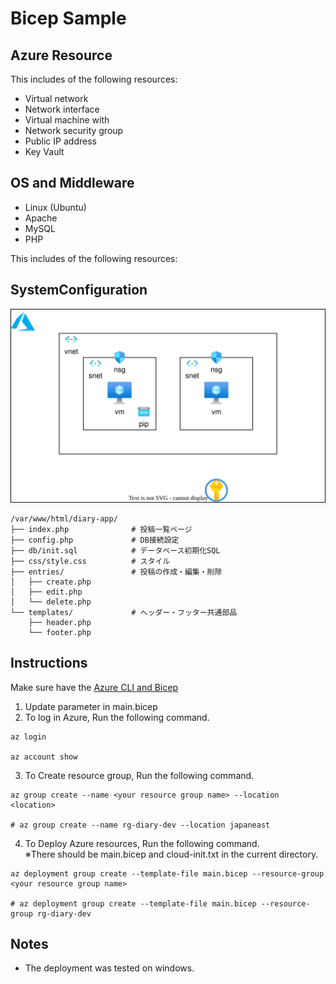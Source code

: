 # Bicep Sample

## Azure Resource

This includes of the following resources:

- Virtual network
- Network interface
- Virtual machine with
- Network security group
- Public IP address
- Key Vault

## OS and Middleware

- Linux (Ubuntu)
- Apache
- MySQL
- PHP

This includes of the following resources:

## SystemConfiguration

![SystemConfiguration](/img/SystemConfiguration.svg)

```
/var/www/html/diary-app/
├── index.php              # 投稿一覧ページ
├── config.php             # DB接続設定
├── db/init.sql            # データベース初期化SQL
├── css/style.css          # スタイル
├── entries/               # 投稿の作成・編集・削除
│   ├── create.php
│   ├── edit.php
│   └── delete.php
└── templates/             # ヘッダー・フッター共通部品
    ├── header.php
    └── footer.php
```

## Instructions

Make sure have the [Azure CLI and Bicep](https://learn.microsoft.com/ja-jp/azure/azure-resource-manager/bicep/install)

1. Update parameter in main.bicep
2. To log in Azure, Run the following command.

```bash:bash
az login

az account show
```

3. To Create resource group, Run the following command.

```bash:bash
az group create --name <your resource group name> --location <location>

# az group create --name rg-diary-dev --location japaneast
```

4. To Deploy Azure resources, Run the following command.<br>
   ※There should be main.bicep and cloud-init.txt in the current directory.

```bash:bash
az deployment group create --template-file main.bicep --resource-group <your resource group name>

# az deployment group create --template-file main.bicep --resource-group rg-diary-dev
```

## Notes

- The deployment was tested on windows.
